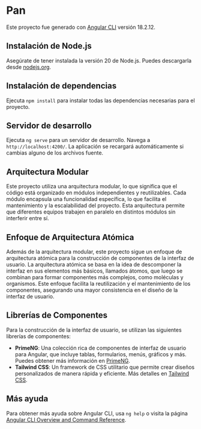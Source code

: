# Pan

Este proyecto fue generado con [Angular CLI](https://github.com/angular/angular-cli) versión 18.2.12.

## Instalación de Node.js

Asegúrate de tener instalada la versión 20 de Node.js. Puedes descargarla desde [nodejs.org](https://nodejs.org/).

## Instalación de dependencias

Ejecuta `npm install` para instalar todas las dependencias necesarias para el proyecto.

## Servidor de desarrollo

Ejecuta `ng serve` para un servidor de desarrollo. Navega a `http://localhost:4200/`. La aplicación se recargará automáticamente si cambias alguno de los archivos fuente.

## Arquitectura Modular

Este proyecto utiliza una arquitectura modular, lo que significa que el código está organizado en módulos independientes y reutilizables. Cada módulo encapsula una funcionalidad específica, lo que facilita el mantenimiento y la escalabilidad del proyecto. Esta arquitectura permite que diferentes equipos trabajen en paralelo en distintos módulos sin interferir entre sí.

## Enfoque de Arquitectura Atómica

Además de la arquitectura modular, este proyecto sigue un enfoque de arquitectura atómica para la construcción de componentes de la interfaz de usuario. La arquitectura atómica se basa en la idea de descomponer la interfaz en sus elementos más básicos, llamados átomos, que luego se combinan para formar componentes más complejos, como moléculas y organismos. Este enfoque facilita la reutilización y el mantenimiento de los componentes, asegurando una mayor consistencia en el diseño de la interfaz de usuario.

## Librerías de Componentes

Para la construcción de la interfaz de usuario, se utilizan las siguientes librerías de componentes:

- **PrimeNG**: Una colección rica de componentes de interfaz de usuario para Angular, que incluye tablas, formularios, menús, gráficos y más. Puedes obtener más información en [PrimeNG](https://www.primefaces.org/primeng/).
- **Tailwind CSS**: Un framework de CSS utilitario que permite crear diseños personalizados de manera rápida y eficiente. Más detalles en [Tailwind CSS](https://tailwindcss.com/).

## Más ayuda

Para obtener más ayuda sobre Angular CLI, usa `ng help` o visita la página [Angular CLI Overview and Command Reference](https://angular.dev/tools/cli).
